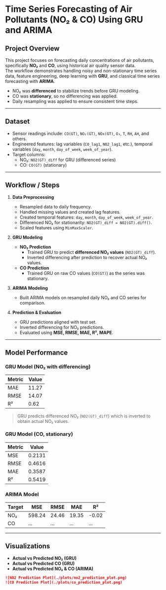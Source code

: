 # Time Series Forecasting of Air Pollutants (NO₂ & CO) Using GRU and ARIMA

## Project Overview
This project focuses on forecasting daily concentrations of air pollutants, specifically **NO₂** and **CO**, using historical air quality sensor data.  
The workflow demonstrates handling noisy and non-stationary time series data, feature engineering, deep learning with **GRU**, and classical time series forecasting with **ARIMA**.  

- NO₂ was **differenced** to stabilize trends before GRU modeling.  
- CO was **stationary**, so no differencing was applied.  
- Daily resampling was applied to ensure consistent time steps.

---

## Dataset
- Sensor readings include: `CO(GT)`, `NO₂(GT)`, `NOx(GT)`, `O₃`, `T`, `RH`, `AH`, and others.  
- Engineered features: lag variables (`CO_lag1`, `NO2_lag1`, etc.), temporal variables (`day`, `month`, `day_of_week`, `week_of_year`).  
- Target columns:
  - NO₂: `NO2(GT)_diff` for GRU (differenced series)
  - CO: `CO(GT)` (stationary)

---

## Workflow / Steps

1. **Data Preprocessing**
   - Resampled data to daily frequency.
   - Handled missing values and created lag features.
   - Created temporal features: `day`, `month`, `day_of_week`, `week_of_year`.
   - Differenced NO₂ for stationarity: `NO2(GT)_diff = NO2(GT).diff()`.
   - Scaled features using `MinMaxScaler`.

2. **GRU Modeling**
   - **NO₂ Prediction**
     - Trained GRU to predict **differenced NO₂ values** (`NO2(GT)_diff`).
     - Inverted differencing after prediction to recover actual NO₂ values.
   - **CO Prediction**
     - Trained GRU on raw CO values (`CO(GT)`) as the series was stationary.

3. **ARIMA Modeling**
   - Built ARIMA models on resampled daily NO₂ and CO series for comparison.

4. **Prediction & Evaluation**
   - GRU predictions aligned with test set.
   - Inverted differencing for NO₂ predictions.
   - Evaluated using **MSE, RMSE, MAE, R², MAPE**.

---

## Model Performance

### GRU Model (NO₂ with differencing)
| Metric | Value |
|--------|-------|
| MAE    | 11.27 |
| RMSE   | 14.07 |
| R²     | 0.62  |
> GRU predicts differenced NO₂ (`NO2(GT)_diff`) which is inverted to obtain actual NO₂ values.

### GRU Model (CO, stationary)
| Metric | Value |
|--------|-------|
| MSE    | 0.2131 |
| RMSE   | 0.4616 |
| MAE    | 0.3587 |
| R²     | 0.5419 |

### ARIMA Model
| Target | MSE   | RMSE  | MAE   | R²     |
|--------|-------|-------|-------|--------|
| NO₂    | 598.24| 24.46 | 19.35 | -0.02  |
| CO     | ...   | ...   | ...   | ...    |

---

## Visualizations
- **Actual vs Predicted NO₂ (GRU)**
- **Actual vs Predicted CO (GRU)**
- **Actual vs Predicted NO₂ & CO (ARIMA)**

```markdown
![NO2 Prediction Plot](./plots/no2_prediction_plot.png)
![CO Prediction Plot](./plots/co_prediction_plot.png)
